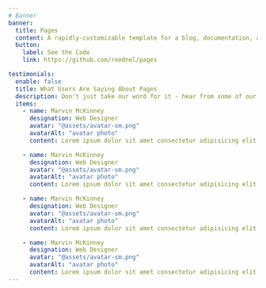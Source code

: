 ```yaml
---
# Banner
banner:
  title: Pages
  content: A rapidly-customizable template for a blog, documentation, and more.
  button:
    label: See the Code
    link: https://github.com/reednel/pages

testimonials:
  enable: false
  title: What Users Are Saying About Pages
  description: Don't just take our word for it - hear from some of our satisfied users!
  items:
    - name: Marvin McKinney
      designation: Web Designer
      avatar: "@assets/avatar-sm.png"
      avatarAlt: "avatar photo"
      content: Lorem ipsum dolor sit amet consectetur adipisicing elit. Qui iusto illo molestias, assumenda expedita commodi inventore non itaque molestiae voluptatum dolore, facilis sapiente, repellat veniam.

    - name: Marvin McKinney
      designation: Web Designer
      avatar: "@assets/avatar-sm.png"
      avatarAlt: "avatar photo"
      content: Lorem ipsum dolor sit amet consectetur adipisicing elit. Qui iusto illo molestias, assumenda expedita commodi inventore non itaque molestiae voluptatum dolore, facilis sapiente, repellat veniam.

    - name: Marvin McKinney
      designation: Web Designer
      avatar: "@assets/avatar-sm.png"
      avatarAlt: "avatar photo"
      content: Lorem ipsum dolor sit amet consectetur adipisicing elit. Qui iusto illo molestias, assumenda expedita commodi inventore non itaque molestiae voluptatum dolore, facilis sapiente, repellat veniam.

    - name: Marvin McKinney
      designation: Web Designer
      avatar: "@assets/avatar-sm.png"
      avatarAlt: "avatar photo"
      content: Lorem ipsum dolor sit amet consectetur adipisicing elit. Qui iusto illo molestias, assumenda expedita commodi inventore non itaque molestiae voluptatum dolore, facilis sapiente, repellat veniam.
---
```

